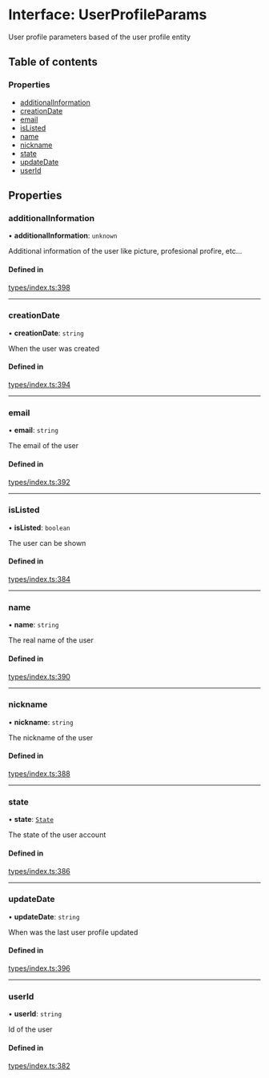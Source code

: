 # Interface: UserProfileParams

User profile parameters based of the user profile entity

## Table of contents

### Properties

- [additionalInformation](UserProfileParams.md#additionalinformation)
- [creationDate](UserProfileParams.md#creationdate)
- [email](UserProfileParams.md#email)
- [isListed](UserProfileParams.md#islisted)
- [name](UserProfileParams.md#name)
- [nickname](UserProfileParams.md#nickname)
- [state](UserProfileParams.md#state)
- [updateDate](UserProfileParams.md#updatedate)
- [userId](UserProfileParams.md#userid)

## Properties

### additionalInformation

• **additionalInformation**: `unknown`

Additional information of the user like picture, profesional profire, etc...

#### Defined in

[types/index.ts:398](https://github.com/nevermined-io/components-catalog/blob/55c8594/lib/src/types/index.ts#L398)

___

### creationDate

• **creationDate**: `string`

When the user was created

#### Defined in

[types/index.ts:394](https://github.com/nevermined-io/components-catalog/blob/55c8594/lib/src/types/index.ts#L394)

___

### email

• **email**: `string`

The email of the user

#### Defined in

[types/index.ts:392](https://github.com/nevermined-io/components-catalog/blob/55c8594/lib/src/types/index.ts#L392)

___

### isListed

• **isListed**: `boolean`

The user can be shown

#### Defined in

[types/index.ts:384](https://github.com/nevermined-io/components-catalog/blob/55c8594/lib/src/types/index.ts#L384)

___

### name

• **name**: `string`

The real name of the user

#### Defined in

[types/index.ts:390](https://github.com/nevermined-io/components-catalog/blob/55c8594/lib/src/types/index.ts#L390)

___

### nickname

• **nickname**: `string`

The nickname of the user

#### Defined in

[types/index.ts:388](https://github.com/nevermined-io/components-catalog/blob/55c8594/lib/src/types/index.ts#L388)

___

### state

• **state**: [`State`](../enums/State.md)

The state of the user account

#### Defined in

[types/index.ts:386](https://github.com/nevermined-io/components-catalog/blob/55c8594/lib/src/types/index.ts#L386)

___

### updateDate

• **updateDate**: `string`

When was the last user profile updated

#### Defined in

[types/index.ts:396](https://github.com/nevermined-io/components-catalog/blob/55c8594/lib/src/types/index.ts#L396)

___

### userId

• **userId**: `string`

Id of the user

#### Defined in

[types/index.ts:382](https://github.com/nevermined-io/components-catalog/blob/55c8594/lib/src/types/index.ts#L382)
